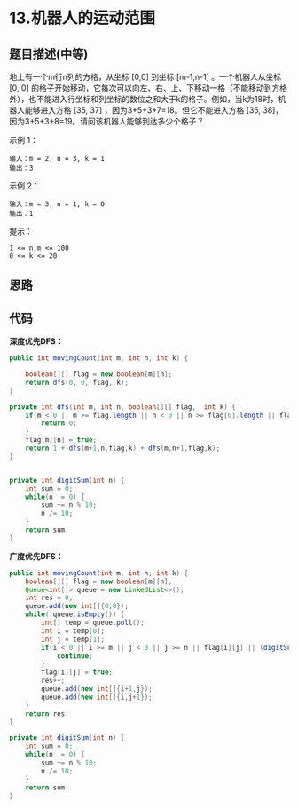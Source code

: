 # 13.机器人的运动范围

## 题目描述(中等)

地上有一个m行n列的方格，从坐标 [0,0] 到坐标 [m-1,n-1] 。一个机器人从坐标 [0, 0] 的格子开始移动，它每次可以向左、右、上、下移动一格（不能移动到方格外），也不能进入行坐标和列坐标的数位之和大于k的格子。例如，当k为18时，机器人能够进入方格 [35, 37] ，因为3+5+3+7=18。但它不能进入方格 [35, 38]，因为3+5+3+8=19。请问该机器人能够到达多少个格子？

示例 1：

```text
输入：m = 2, n = 3, k = 1
输出：3
```

示例 2：

```text
输入：m = 3, n = 1, k = 0
输出：1
```

提示：

```text
1 <= n,m <= 100
0 <= k <= 20
```

## 思路

## 代码

**深度优先DFS：**

```java
public int movingCount(int m, int n, int k) {

    boolean[][] flag = new boolean[m][n];
    return dfs(0, 0, flag, k);
}

private int dfs(int m, int n, boolean[][] flag,  int k) {
    if(m < 0 || m >= flag.length || n < 0 || n >= flag[0].length || flag[m][n] || digitSum(m) + digitSum(n) > k) {
        return 0;
    }
    flag[m][n] = true;
    return 1 + dfs(m+1,n,flag,k) + dfs(m,n+1,flag,k);
}


private int digitSum(int n) {
    int sum = 0;
    while(n != 0) {
        sum += n % 10;
        n /= 10;
    }
    return sum;
}
```

**广度优先DFS：**

```java
public int movingCount(int m, int n, int k) {
    boolean[][] flag = new boolean[m][n];
    Queue<int[]> queue = new LinkedList<>();
    int res = 0;
    queue.add(new int[]{0,0});
    while(!queue.isEmpty()) {
        int[] temp = queue.poll();
        int i = temp[0];
        int j = temp[1];
        if(i < 0 || i >= m || j < 0 || j >= n || flag[i][j] || (digitSum(i) + digitSum(j)) > k){
            continue;
        }
        flag[i][j] = true;
        res++;
        queue.add(new int[]{i+1,j});
        queue.add(new int[]{i,j+1});
    }
    return res;
}

private int digitSum(int n) {
    int sum = 0;
    while(n != 0) {
        sum += n % 10;
        n /= 10;
    }
    return sum;
}
```